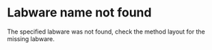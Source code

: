 # Labware name not found

The specified labware was not found, check the method layout for the missing labware.
